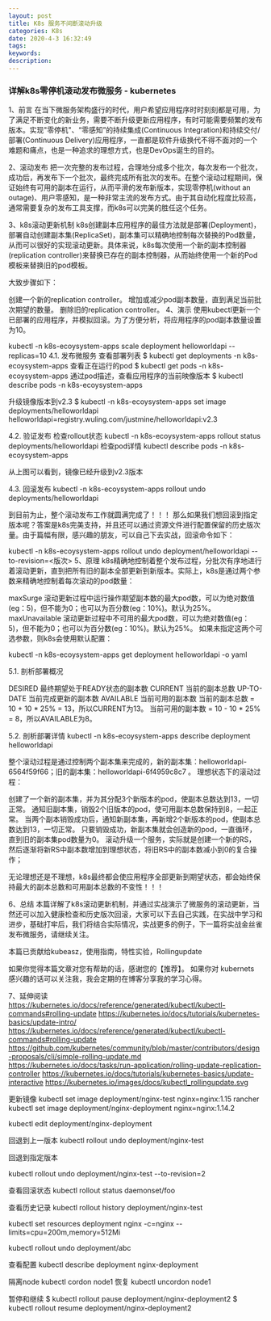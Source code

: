 ```yaml
---
layout: post
title: K8s 服务不间断滚动升级
categories: K8s
date: 2020-4-3 16:32:49
tags:
keywords:
description:
---
```


### 详解k8s零停机滚动发布微服务 - kubernetes

1、前言
在当下微服务架构盛行的时代，用户希望应用程序时时刻刻都是可用，为了满足不断变化的新业务，需要不断升级更新应用程序，有时可能需要频繁的发布版本。实现"零停机"、“零感知”的持续集成(Continuous Integration)和持续交付/部署(Continuous Delivery)应用程序，一直都是软件升级换代不得不面对的一个难题和痛点，也是一种追求的理想方式，也是DevOps诞生的目的。

2、滚动发布
把一次完整的发布过程，合理地分成多个批次，每次发布一个批次，成功后，再发布下一个批次，最终完成所有批次的发布。在整个滚动过程期间，保证始终有可用的副本在运行，从而平滑的发布新版本，实现零停机(without an outage)、用户零感知，是一种非常主流的发布方式。由于其自动化程度比较高，通常需要复杂的发布工具支撑，而k8s可以完美的胜任这个任务。

3、k8s滚动更新机制
k8s创建副本应用程序的最佳方法就是部署(Deployment)，部署自动创建副本集(ReplicaSet)，副本集可以精确地控制每次替换的Pod数量，从而可以很好的实现滚动更新。具体来说，k8s每次使用一个新的副本控制器(replication controller)来替换已存在的副本控制器，从而始终使用一个新的Pod模板来替换旧的pod模板。

大致步骤如下：

创建一个新的replication controller。
增加或减少pod副本数量，直到满足当前批次期望的数量。
删除旧的replication controller。
4、演示
使用kubectl更新一个已部署的应用程序，并模拟回滚。为了方便分析，将应用程序的pod副本数量设置为10。

kubectl -n k8s-ecoysystem-apps scale deployment helloworldapi  --replicas=10
4.1. 发布微服务
查看部署列表
$ kubectl get deployments -n k8s-ecoysystem-apps
查看正在运行的pod
$ kubectl get pods -n k8s-ecoysystem-apps
通过pod描述，查看应用程序的当前映像版本
$ kubectl describe pods -n k8s-ecoysystem-apps


升级镜像版本到v2.3
$ kubectl -n k8s-ecoysystem-apps set image deployments/helloworldapi helloworldapi=registry.wuling.com/justmine/helloworldapi:v2.3


4.2. 验证发布
检查rollout状态
kubectl -n k8s-ecoysystem-apps rollout status deployments/helloworldapi 
检查pod详情
kubectl describe pods -n k8s-ecoysystem-apps

从上图可以看到，镜像已经升级到v2.3版本

4.3. 回滚发布
kubectl -n k8s-ecoysystem-apps rollout undo deployments/helloworldapi 

到目前为止，整个滚动发布工作就圆满完成了！！！
那么如果我们想回滚到指定版本呢？答案是k8s完美支持，并且还可以通过资源文件进行配置保留的历史版次量。由于篇幅有限，感兴趣的朋友，可以自己下去实战，回滚命令如下：

kubectl -n k8s-ecoysystem-apps rollout undo deployment/helloworldapi  --to-revision=<版次>
5、原理
k8s精确地控制着整个发布过程，分批次有序地进行着滚动更新，直到把所有旧的副本全部更新到新版本。实际上，k8s是通过两个参数来精确地控制着每次滚动的pod数量：

maxSurge 滚动更新过程中运行操作期望副本数的最大pod数，可以为绝对数值(eg：5)，但不能为0；也可以为百分数(eg：10%)。默认为25%。
maxUnavailable 滚动更新过程中不可用的最大pod数，可以为绝对数值(eg：5)，但不能为0；也可以为百分数(eg：10%)。默认为25%。
如果未指定这两个可选参数，则k8s会使用默认配置：

kubectl -n k8s-ecoysystem-apps get deployment helloworldapi -o yaml


5.1. 剖析部署概况


DESIRED 最终期望处于READY状态的副本数
CURRENT 当前的副本总数
UP-TO-DATE 当前完成更新的副本数
AVAILABLE 当前可用的副本数
当前的副本总数 = 10 + 10 * 25% = 13，所以CURRENT为13。
当前可用的副本数 = 10 - 10 * 25% = 8，所以AVAILABLE为8。

5.2. 剖析部署详情
kubectl -n k8s-ecoysystem-apps describe deployment helloworldapi  


整个滚动过程是通过控制两个副本集来完成的，新的副本集：helloworldapi-6564f59f66；旧的副本集：helloworldapi-6f4959c8c7 。
理想状态下的滚动过程：

创建了一个新的副本集，并为其分配3个新版本的pod，使副本总数达到13，一切正常。
通知旧副本集，销毁2个旧版本的pod，使可用副本总数保持到8，一起正常。
当两个副本销毁成功后，通知新副本集，再新增2个新版本的pod，使副本总数达到13，一切正常。
只要销毁成功，新副本集就会创造新的pod，一直循环，直到旧的副本集pod数量为0。
滚动升级一个服务，实际就是创建一个新的RS，然后逐渐将新RS中副本数增加到理想状态，将旧RS中的副本数减小到0的复合操作；

无论理想还是不理想，k8s最终都会使应用程序全部更新到期望状态，都会始终保持最大的副本总数和可用副本总数的不变性！！！

6、总结
本篇详解了k8s滚动更新机制，并通过实战演示了微服务的滚动更新，当然还可以加入健康检查和历史版次回滚，大家可以下去自己实践，在实战中学习和进步，基础打牢后，我们将结合实际情况，实战更多的例子，下一篇将实战金丝雀发布微服务，请继续关注。

本篇已贡献给kubeasz，使用指南，特性实验，Rollingupdate

如果你觉得本篇文章对您有帮助的话，感谢您的【推荐】。
如果你对 kubernets 感兴趣的话可以关注我，我会定期的在博客分享我的学习心得。

7、延伸阅读
https://kubernetes.io/docs/reference/generated/kubectl/kubectl-commands#rolling-update
https://kubernetes.io/docs/tutorials/kubernetes-basics/update-intro/
https://kubernetes.io/docs/reference/generated/kubectl/kubectl-commands#rolling-update
https://github.com/kubernetes/community/blob/master/contributors/design-proposals/cli/simple-rolling-update.md
https://kubernetes.io/docs/tasks/run-application/rolling-update-replication-controller
https://kubernetes.io/docs/tutorials/kubernetes-basics/update-interactive
https://kubernetes.io/images/docs/kubectl_rollingupdate.svg


更新镜像
kubectl set image deployment/nginx-test nginx=nginx:1.15 
rancher  kubectl set image deployment/nginx-deployment nginx=nginx:1.14.2

kubectl edit deployment/nginx-deployment

回退到上一版本
kubectl rollout undo deployment/nginx-test



回退到指定版本



kubectl rollout undo deployment/nginx-test --to-revision=2


查看回滚状态
kubectl rollout status daemonset/foo

查看历史记录
kubectl rollout history deployment/nginx-test

kubectl set resources deployment nginx -c=nginx --limits=cpu=200m,memory=512Mi

kubectl rollout undo deployment/abc

查看配置
kubectl describe deployment nginx-deployment

隔离node
kubectl cordon node1
恢复
kubectl uncordon node1


暂停和继续
$ kubectl rollout pause deployment/nginx-deployment2
$ kubectl rollout resume deployment/nginx-deployment2
